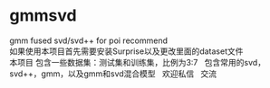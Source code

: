 # gmmsvd
gmm fused svd/svd++ for poi recommend   
如果使用本项目首先需要安装Surprise以及更改里面的dataset文件  
本项目 包含一些数据集：测试集和训练集，比例为3:7         
包含常用的svd，svd++，gmm，以及gmm和svd混合模型  
欢迎私信 
  交流
